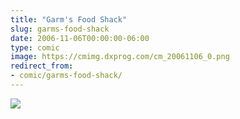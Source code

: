 ```yaml
---
title: "Garm's Food Shack"
slug: garms-food-shack
date: 2006-11-06T00:00:00-06:00
type: comic
image: https://cmimg.dxprog.com/cm_20061106_0.png
redirect_from:
- comic/garms-food-shack/
---
```

[![](https://cmimg.dxprog.com/cm_20061106_0.png)](https://cmimg.dxprog.com/cm_20061106_0.png)


